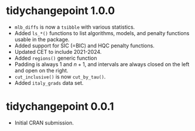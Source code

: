 # tidychangepoint 1.0.0

* `mlb_diffs` is now a `tsibble` with various statistics.
* Added `ls_*()` functions to list algorithms, models, and penalty functions 
usable in the package. 
* Added support for SIC (=BIC) and HQC penalty functions.
* Updated CET to include 2021-2024.
* Added `regions()` generic function
* Padding is always 1 and $n+1$, and intervals are always closed on the left and open on the right.
* `cut_inclusive()` is now `cut_by_tau()`. 
* Added `italy_grads` data set. 

# tidychangepoint 0.0.1

* Initial CRAN submission.
